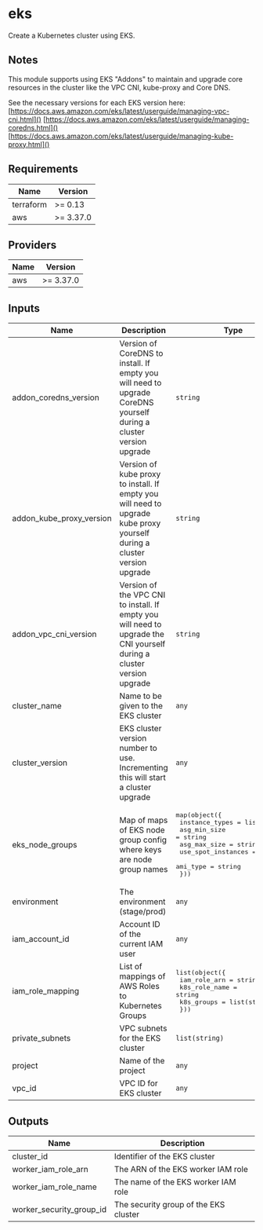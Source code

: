 # eks

Create a Kubernetes cluster using EKS.

## Notes

This module supports using EKS "Addons" to maintain and upgrade core resources in the cluster like the VPC CNI, kube-proxy and Core DNS.

See the necessary versions for each EKS version here:
[https://docs.aws.amazon.com/eks/latest/userguide/managing-vpc-cni.html]()
[https://docs.aws.amazon.com/eks/latest/userguide/managing-coredns.html]()
[https://docs.aws.amazon.com/eks/latest/userguide/managing-kube-proxy.html]()

<!-- BEGINNING OF PRE-COMMIT-TERRAFORM DOCS HOOK -->
## Requirements

| Name | Version |
|------|---------|
| terraform | >= 0.13 |
| aws | >= 3.37.0 |

## Providers

| Name | Version |
|------|---------|
| aws | >= 3.37.0 |

## Inputs

| Name | Description | Type | Default | Required |
|------|-------------|------|---------|:--------:|
| addon\_coredns\_version | Version of CoreDNS to install. If empty you will need to upgrade CoreDNS yourself during a cluster version upgrade | `string` | `""` | no |
| addon\_kube\_proxy\_version | Version of kube proxy to install. If empty you will need to upgrade kube proxy yourself during a cluster version upgrade | `string` | `""` | no |
| addon\_vpc\_cni\_version | Version of the VPC CNI to install. If empty you will need to upgrade the CNI yourself during a cluster version upgrade | `string` | `""` | no |
| cluster\_name | Name to be given to the EKS cluster | `any` | n/a | yes |
| cluster\_version | EKS cluster version number to use. Incrementing this will start a cluster upgrade | `any` | n/a | yes |
| eks\_node\_groups | Map of maps of EKS node group config where keys are node group names | <pre>map(object({<br>    instance_types     = list(string)<br>    asg_min_size       = string<br>    asg_max_size       = string<br>    use_spot_instances = bool<br>    ami_type           = string<br>  }))</pre> | n/a | yes |
| environment | The environment (stage/prod) | `any` | n/a | yes |
| iam\_account\_id | Account ID of the current IAM user | `any` | n/a | yes |
| iam\_role\_mapping | List of mappings of AWS Roles to Kubernetes Groups | <pre>list(object({<br>    iam_role_arn  = string<br>    k8s_role_name = string<br>    k8s_groups    = list(string)<br>  }))</pre> | n/a | yes |
| private\_subnets | VPC subnets for the EKS cluster | `list(string)` | n/a | yes |
| project | Name of the project | `any` | n/a | yes |
| vpc\_id | VPC ID for EKS cluster | `any` | n/a | yes |

## Outputs

| Name | Description |
|------|-------------|
| cluster\_id | Identifier of the EKS cluster |
| worker\_iam\_role\_arn | The ARN of the EKS worker IAM role |
| worker\_iam\_role\_name | The name of the EKS worker IAM role |
| worker\_security\_group\_id | The security group of the EKS cluster |

<!-- END OF PRE-COMMIT-TERRAFORM DOCS HOOK -->
